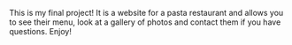 This is my final project! It is a website for a pasta restaurant and allows you to see their menu, look at a gallery of photos and contact them if you have questions. Enjoy!
